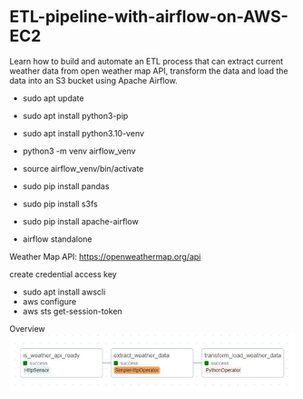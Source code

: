 # ETL-pipeline-with-airflow-on-AWS-EC2

Learn how to build and automate an ETL process that can extract current weather data from open weather map API, transform the data and load the data into an S3 bucket using Apache Airflow.

- sudo apt update
- sudo apt install python3-pip
- sudo apt install python3.10-venv
- python3 -m venv airflow_venv

- source airflow_venv/bin/activate

- sudo pip install pandas
- sudo pip install s3fs
- sudo pip install apache-airflow
- airflow standalone

Weather Map API: https://openweathermap.org/api

create credential access key  

- sudo apt  install awscli
- aws configure
- aws sts get-session-token

Overview 
![Alt text](Capture.JPG)